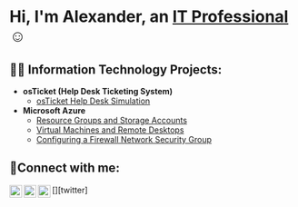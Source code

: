 <h1>Hi, I'm Alexander, an <a href="https://linkedin.com/in/Josh">IT Professional</a>☺</h1>

<h2>👨‍💻 Information Technology Projects:</h2>

- <b>osTicket (Help Desk Ticketing System)</b>
  - [osTicket Help Desk Simulation](https://github.com/aave4107/Os-Ticket-Help-Desk-Simulation)
- <b>Microsoft Azure</b>
  - [Resource Groups and Storage Accounts](https://github.com/aave4107/Resource-Groups-and-Storage-Accounts)
  - [Virtual Machines and Remote Desktops](https://github.com/aave4107/Virtual-Machines-and-Remote-Desktops)
  - [Configuring a Firewall Network Security Group](https://github.com/aave4107/Configuring-a-Firewall-Network-Security-Group-)

<h2>🤳Connect with me:</h2>

[<img align="left" alt="Josh | Twitter" width="22px" src="https://cdn.jsdelivr.net/npm/simple-icons@v3/icons/twitter.svg" />][twitter]
[<img align="left" alt="Josh | LinkedIn" width="22px" src="https://cdn.jsdelivr.net/npm/simple-icons@v3/icons/linkedin.svg" />][linkedin]
[<img align="left" alt="Josh | Instagram" width="22px" src="https://cdn.jsdelivr.net/npm/simple-icons@v3/icons/instagram.svg" />][instagram]

[instagram]: https://www.instagram.com/alexander_j48
[linkedin]: https://linkedin.com/in/alexander-avellaneda-8b821524b/
